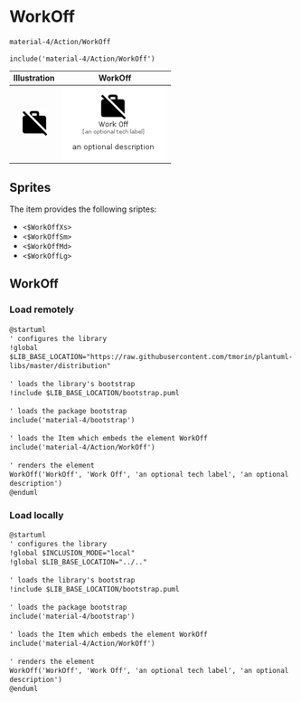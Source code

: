 # WorkOff


```text
material-4/Action/WorkOff
```

```text
include('material-4/Action/WorkOff')
```



| Illustration | WorkOff |
| :---: | :---: |
| ![illustration for Illustration](../../material-4/Action/WorkOff.png) | ![illustration for WorkOff](../../material-4/Action/WorkOff.Local.png) |



## Sprites
The item provides the following sriptes:

- `<$WorkOffXs>`
- `<$WorkOffSm>`
- `<$WorkOffMd>`
- `<$WorkOffLg>`





## WorkOff

### Load remotely
```plantuml
@startuml
' configures the library
!global $LIB_BASE_LOCATION="https://raw.githubusercontent.com/tmorin/plantuml-libs/master/distribution"

' loads the library's bootstrap
!include $LIB_BASE_LOCATION/bootstrap.puml

' loads the package bootstrap
include('material-4/bootstrap')

' loads the Item which embeds the element WorkOff
include('material-4/Action/WorkOff')

' renders the element
WorkOff('WorkOff', 'Work Off', 'an optional tech label', 'an optional description')
@enduml
```

### Load locally
```plantuml
@startuml
' configures the library
!global $INCLUSION_MODE="local"
!global $LIB_BASE_LOCATION="../.."

' loads the library's bootstrap
!include $LIB_BASE_LOCATION/bootstrap.puml

' loads the package bootstrap
include('material-4/bootstrap')

' loads the Item which embeds the element WorkOff
include('material-4/Action/WorkOff')

' renders the element
WorkOff('WorkOff', 'Work Off', 'an optional tech label', 'an optional description')
@enduml
```


